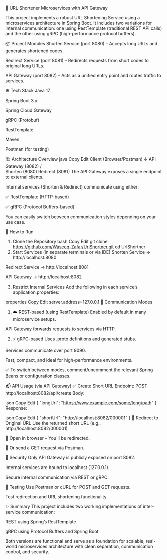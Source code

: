 🔗 URL Shortener Microservices with API Gateway

This project implements a robust URL Shortening Service using a microservices architecture in Spring Boot. It includes two variations for internal communication: one using RestTemplate (traditional REST API calls) and the other using gRPC (high-performance protocol buffers).

📦 Project Modules
Shorten Service (port 8080) – Accepts long URLs and generates shortened codes.

Redirect Service (port 8081) – Redirects requests from short codes to original long URLs.

API Gateway (port 8082) – Acts as a unified entry point and routes traffic to services.

⚙️ Tech Stack
Java 17

Spring Boot 3.x

Spring Cloud Gateway

gRPC (Protobuf)

RestTemplate

Maven

Postman (for testing)

🏗️ Architecture Overview
java
Copy
Edit
Client (Browser/Postman)
        ↓
   API Gateway (8082)
    /            \
Shorten (8080)   Redirect (8081)
The API Gateway exposes a single endpoint to external clients.

Internal services (Shorten & Redirect) communicate using either:

✅ RestTemplate (HTTP-based)

✅ gRPC (Protocol Buffers-based)

You can easily switch between communication styles depending on your use case.

🚀 How to Run
1. Clone the Repository
bash
Copy
Edit
git clone https://github.com/Waseeq-Zafar/UrlShortner.git
cd UrlShortner
2. Start Services (in separate terminals or via IDE)
Shorten Service → http://localhost:8080

Redirect Service → http://localhost:8081

API Gateway → http://localhost:8082

3. Restrict Internal Services
Add the following in each service’s application.properties:

properties
Copy
Edit
server.address=127.0.0.1
🔄 Communication Modes
1. ☁️ REST-based (using RestTemplate)
Enabled by default in many microservice setups.

API Gateway forwards requests to services via HTTP.

2. ⚡ gRPC-based
Uses .proto definitions and generated stubs.

Services communicate over port 9090.

Fast, compact, and ideal for high-performance environments.

✅ To switch between modes, comment/uncomment the relevant Spring Beans or configuration classes.

📬 API Usage (via API Gateway)
✅ Create Short URL
Endpoint: POST http://localhost:8082/api/create
Body:

json
Copy
Edit
{
  "longUrl": "https://www.example.com/some/long/path"
}
Response:

json
Copy
Edit
{
  "shortUrl": "http://localhost:8082/000001"
}
🔁 Redirect to Original URL
Use the returned short URL (e.g., http://localhost:8082/000001)

📂 Open in browser – You'll be redirected.

🧪 Or send a GET request via Postman.

🔐 Security
Only API Gateway is publicly exposed on port 8082.

Internal services are bound to localhost (127.0.0.1).

Secure internal communication via REST or gRPC.

🧪 Testing
Use Postman or cURL for POST and GET requests.

Test redirection and URL shortening functionality.

✨ Summary
This project includes two working implementations of inter-service communication:

REST using Spring’s RestTemplate

gRPC using Protocol Buffers and Spring Boot

Both versions are functional and serve as a foundation for scalable, real-world microservices architecture with clean separation, communication control, and security.
